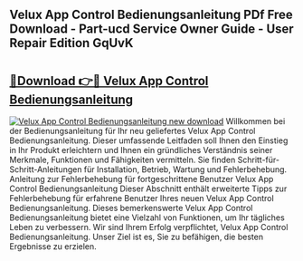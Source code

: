 ## Velux App Control Bedienungsanleitung PDf Free Download - Part-ucd Service Owner Guide - User Repair Edition GqUvK

# <h2><a href="http://df44gyp.blite.top/?on=Velux+App+Control+Bedienungsanleitung">🔗Download 👉🔴 Velux App Control Bedienungsanleitung</a></h2>

[![Velux App Control Bedienungsanleitung new download](https://i.imgur.com/lujVjoI.png)](http://df44gyp.blite.top/?on=Velux+App+Control+Bedienungsanleitung)
Willkommen bei der Bedienungsanleitung für Ihr neu geliefertes Velux App Control Bedienungsanleitung. Dieser umfassende Leitfaden soll Ihnen den Einstieg in Ihr Produkt erleichtern und Ihnen ein gründliches Verständnis seiner Merkmale, Funktionen und Fähigkeiten vermitteln. Sie finden Schritt-für-Schritt-Anleitungen für Installation, Betrieb, Wartung und Fehlerbehebung. Anleitung zur Fehlerbehebung für fortgeschrittene Benutzer Velux App Control Bedienungsanleitung Dieser Abschnitt enthält erweiterte Tipps zur Fehlerbehebung für erfahrene Benutzer Ihres neuen Velux App Control Bedienungsanleitung. Dieses bemerkenswerte Velux App Control Bedienungsanleitung bietet eine Vielzahl von Funktionen, um Ihr tägliches Leben zu verbessern. Wir sind Ihrem Erfolg verpflichtet, Velux App Control Bedienungsanleitung. Unser Ziel ist es, Sie zu befähigen, die besten Ergebnisse zu erzielen.
